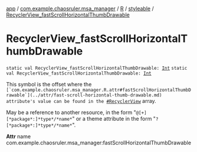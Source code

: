 [app](../../../index.md) / [com.example.chaosruler.msa_manager](../../index.md) / [R](../index.md) / [styleable](index.md) / [RecyclerView_fastScrollHorizontalThumbDrawable](.)

# RecyclerView_fastScrollHorizontalThumbDrawable

`static val RecyclerView_fastScrollHorizontalThumbDrawable: `[`Int`](https://kotlinlang.org/api/latest/jvm/stdlib/kotlin/-int/index.html)
`static val RecyclerView_fastScrollHorizontalThumbDrawable: `[`Int`](https://kotlinlang.org/api/latest/jvm/stdlib/kotlin/-int/index.html)

This symbol is the offset where the ``[`com.example.chaosruler.msa_manager.R.attr#fastScrollHorizontalThumbDrawable`](../attr/fast-scroll-horizontal-thumb-drawable.md) attribute's value can be found in the ``[`#RecyclerView`](-recycler-view.md) array.

May be a reference to another resource, in the form "`@[+][*package*:]*type*/*name*`" or a theme attribute in the form "`?[*package*:]*type*/*name*`".

**Attr**
name com.example.chaosruler.msa_manager:fastScrollHorizontalThumbDrawable

